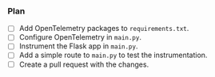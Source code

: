 ### Plan
- [ ] Add OpenTelemetry packages to `requirements.txt`.
- [ ] Configure OpenTelemetry in `main.py`.
- [ ] Instrument the Flask app in `main.py`.
- [ ] Add a simple route to `main.py` to test the instrumentation.
- [ ] Create a pull request with the changes.
